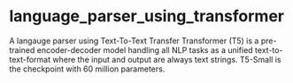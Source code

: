 # language_parser_using_transformer
A langauge parser using Text-To-Text Transfer Transformer (T5) is a pre-trained encoder-decoder model handling all NLP tasks as a unified text-to-text-format where the input and output are always text strings. T5-Small is the checkpoint with 60 million parameters.
